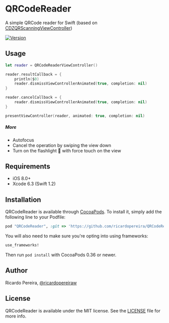 # QRCodeReader

A simple QRCode reader for Swift (based on [CDZQRScanningViewController](https://github.com/cdzombak/CDZQRScanningViewController))

[![Version](https://img.shields.io/cocoapods/v/QRCodeReader.svg?style=flat)](http://cocoapods.org/pods/QRCodeReader)

## Usage

```swift
let reader = QRCodeReaderViewController()

reader.resultCallback = {
    println($0)
    reader.dismissViewControllerAnimated(true, completion: nil)
}

reader.cancelCallback = {
    reader.dismissViewControllerAnimated(true, completion: nil)
}

presentViewController(reader, animated: true, completion: nil)
```

##### More
 * Autofocus
 * Cancel the operation by swiping the view down
 * Turn on the flashlight 🔆 with force touch on the view

## Requirements

* iOS 8.0+
* Xcode 6.3 (Swift 1.2)

## Installation

QRCodeReader is available through [CocoaPods](http://cocoapods.org). To install
it, simply add the following line to your Podfile:

```ruby
pod "QRCodeReader", :git => 'https://github.com/ricardopereira/QRCodeReader.git'
```

You will also need to make sure you're opting into using frameworks:

```ruby
use_frameworks!
```

Then run `pod install` with CocoaPods 0.36 or newer.

## Author

Ricardo Pereira, [@ricardopereiraw](https://twitter.com/ricardopereiraw)

## License

QRCodeReader is available under the MIT license. See the [LICENSE] file for more info.

[LICENSE]: /LICENSE


